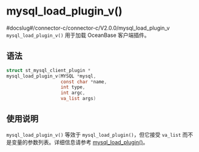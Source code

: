 mysql_load_plugin_v() 
==========================================
#docslug#/connector-c/connector-c/V2.0.0/mysql_load_plugin_v
`mysql_load_plugin_v()` 用于加载 OceanBase 客户端插件。 

语法 
-----------------------

```c
struct st_mysql_client_plugin *
mysql_load_plugin_v(MYSQL *mysql,
                    const char *name,
                    int type,
                    int argc,
                    va_list args)
```



使用说明 
-------------------------

`mysql_load_plugin_v()` 等效于 `mysql_load_plugin()`，但它接受 `va_list` 而不是变量的参数列表。详细信息请参考 [mysql_load_plugin()](/zh-CN/3.basic-api-functions/49.mysql_load_plugin.md)。
